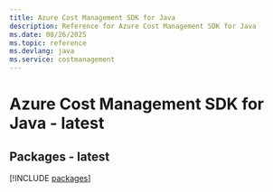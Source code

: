 ```yaml
---
title: Azure Cost Management SDK for Java
description: Reference for Azure Cost Management SDK for Java
ms.date: 08/26/2025
ms.topic: reference
ms.devlang: java
ms.service: costmanagement
---
```

# Azure Cost Management SDK for Java - latest
## Packages - latest
[!INCLUDE [packages](cost-management-index.md)]